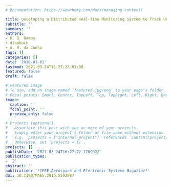 ```yaml
---
# Documentation: https://wowchemy.com/docs/managing-content/

title: Developing a Distributed Real-Time Monitoring System to Track UAVs
subtitle: ''
summary: ''
authors:
- D. B. Ramos
- dloubach
- A. M. da Cunha
tags: []
categories: []
date: '2010-01-01'
lastmod: 2021-03-24T13:27:22-03:00
featured: false
draft: false

# Featured image
# To use, add an image named `featured.jpg/png` to your page's folder.
# Focal points: Smart, Center, TopLeft, Top, TopRight, Left, Right, BottomLeft, Bottom, BottomRight.
image:
  caption: ''
  focal_point: ''
  preview_only: false

# Projects (optional).
#   Associate this post with one or more of your projects.
#   Simply enter your project's folder or file name without extension.
#   E.g. `projects = ["internal-project"]` references `content/project/deep-learning/index.md`.
#   Otherwise, set `projects = []`.
projects: []
publishDate: '2021-03-24T16:27:22.170902Z'
publication_types:
- '2'
abstract: ''
publication: '*IEEE Aerospace and Electronic Systems Magazine*'
doi: 10.1109/MAES.2010.5592987
---
```

